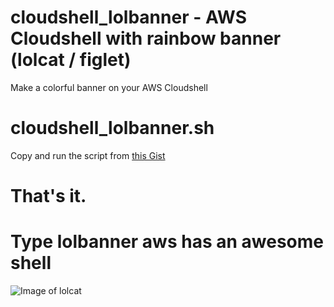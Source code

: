 # cloudshell_lolbanner -  AWS Cloudshell with rainbow banner (lolcat / figlet)

Make a colorful banner on your AWS Cloudshell

# cloudshell_lolbanner.sh 

Copy and run the script from <a href="https://gist.github.com/abduljaleel/387c92585e80865f4510a473d0f4acf4"> this Gist </a> 



# That's it.  

# Type lolbanner aws has an awesome shell

![Image of lolcat](https://www.dropbox.com/s/guvgtks1onyu7es/lolbanner.png)

